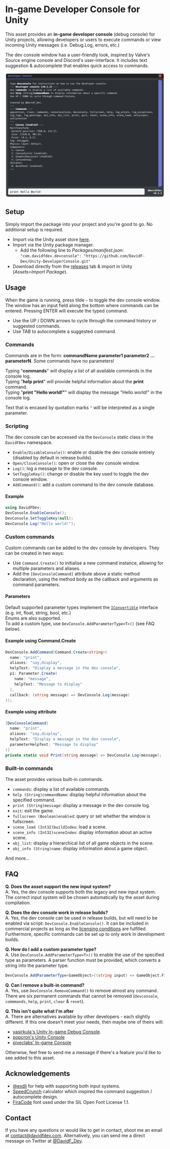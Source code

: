 # In-game Developer Console for Unity
This asset provides an <b>in-game developer console</b> (debug console) for Unity projects, allowing developers or users to execute commands or view incoming Unity messages (i.e. Debug.Log, errors, etc.)

The dev console window has a user-friendly look, inspired by Valve's Source engine console and Discord's user-interface. It includes text suggestion & autocomplete that enables quick access to commands.

![Developer Console Preview](/.github/preview1.png)

## Setup
Simply import the package into your project and you're good to go. No additional setup is required.
- Import via the Unity asset store [here]().
- Import via the Unity package manager.
  - Add the following line to <i>Packages/manifest.json</i>:</br>``"com.davidfdev.devconsole": "https://github.com/DavidF-Dev/Unity-DeveloperConsole.git"``
- Download directly from the [releases](https://github.com/DavidF-Dev/Unity-DeveloperConsole/releases) tab & import in Unity (<i>Assets>Import Package</i>).

## Usage
When the game is running, press tilde ``~`` to toggle the dev console window. The window has an input field along the bottom where commands can be entered. Pressing ENTER will execute the typed command.
- Use the UP / DOWN arrows to cycle through the command history or suggested commands.
- Use TAB to autocomplete a suggested command.

### Commands
Commands are in the form: <b>commandName parameter1 parameter2 ... parameterN</b>. Some commands have no parameters!

Typing "<b>commands</b>" will display a list of all available commands in the console log.</br>
Typing "<b>help print</b>" will provide helpful information about the <b>print</b> command.</br>
Typing "<b>print "Hello world!"</b>" will display the message "Hello world!" in the console log.

Text that is encased by quotation marks ``"`` will be interpreted as a single parameter.

### Scripting
The dev console can be accessed via the ``DevConsole`` static class in the ``DavidFDev`` namespace.
- ``Enable/DisableConsole()``: enable or disable the dev console entirely (disabled by default in release builds).
- ``Open/CloseConsole()``: open or close the dev console window.
- ``Log()``: log a message to the dev console.
- ``SetToggleKey()``: change or disable the key used to toggle the dev console window.
- ``AddCommand()``: add a custom command to the dev console database.

#### Example
```cs
using DavidFDev;
DevConsole.EnableConsole();
DevConsole.SetToggleKey(null);
DevConsole.Log("Hello world!");
```

### Custom commands
Custom commands can be added to the dev console by developers. They can be created in two ways:
- Use ``Command.Create()`` to initialise a new command instance, allowing for multiple parameters and aliases.
- Add the ``[DevConsoleCommand]`` attribute above a static method declaration, using the method body as the callback and arguments as command parameters.

#### Parameters
Default supported parameter types implement the [``IConvertible``](https://docs.microsoft.com/en-us/dotnet/api/system.iconvertible) interface (e.g. int, float, string, bool, etc.)</br>
Enums are also supported.</br>
To add a custom type, use ``DevConsole.AddParameterType<T>()`` (see FAQ below).

#### Example using Command.Create
```cs
DevConsole.AddCommand(Command.Create<string>(
  name: "print",
  aliases: "say,display",
  helpText: "Display a message in the dev console",
  p1: Parameter.Create(
    name: "message",
    helpText: "Message to display"
  ),
  callback: (string message) => DevConsole.Log(message)
));
```

#### Example using attribute
```cs
[DevConsoleCommand(
  name: "print",
  aliases: "say,display",
  helpText: "Display a message in the dev console",
  parameterHelpText: "Message to display"
)]
private static void Print(string message) => DevConsole.Log(message);
```

### Built-in commands
The asset provides various built-in commands.
- ``commands``: display a list of available commands.
- ``help (String)commandName``: display helpful information about the specified command.
- ``print (String)message``: display a message in the dev console log.
- ``exit``: exit the game.
- ``fullscreen (Boolean)enabled``: query or set whether the window is fullscreen.
- ``scene_load (Int32)buildIndex``: load a scene.
- ``scene_info (Int32)sceneIndex``: display information about an active scene.
- ``obj_list``: display a hierarchical list of all game objects in the scene.
- ``obj_info (String)name``: display information about a game object.

And more...

## FAQ
<b>Q. Does the asset support the new input system?</b></br>
A. Yes, the dev console supports both the legacy and new input system. The correct input system will be chosen automatically by the asset during compilation.

<b>Q. Does the dev console work in release builds?</b></br>
A. Yes, the dev console can be used in release builds, but will need to be enabled via script: ``DevConsole.EnableConsole()``. It can be included in commercial projects as long as the [licensing conditions](https://github.com/DavidF-Dev/Unity-DeveloperConsole/blob/main/LICENSE.md) are fulfilled. Furthermore, specific commands can be set up to only work in development builds.

<b>Q. How do I add a custom parameter type?</b></br>
A. Use ``DevConsole.AddParameterType<T>()`` to enable the use of the specified type as parameters. A parser function must be provided, which converts a string into the parameter type.
```cs
DevConsole.AddParameterType<GameObject>((string input) => GameObject.Find(input));
```

<b>Q. Can I remove a built-in command?</b></br>
A. Yes, use ``DevConsole.RemoveCommand()`` to remove almost any command. There are six permanent commands that cannot be removed (``devconsole``, ``commmands``, ``help``, ``print``, ``clear`` & ``reset``).

<b>Q. This isn't quite what I'm after</b></br>
A. There are alternatives available by other developers - each slightly different. If this one doesn't meet your needs, then maybe one of theirs will:
- [yasirkula's Unity In-game Debug Console](https://github.com/yasirkula/UnityIngameDebugConsole).
- [popcron's Unity Console](https://github.com/popcron/console)
- [piveclabs' In-game Console](https://docs.piveclabs.com/assets-for-unity/developer-tools-for-unity/in-game-console)

Otherwise, feel free to send me a message if there's a feature you'd like to see added to this asset.

## Acknowledgements
- [@exdli](https://twitter.com/exdli) for help with supporting both input systems.
- [SpeedCrunch](https://speedcrunch.org/) calculator which inspired the command suggestion / autocomplete design.
- [FiraCode](https://github.com/tonsky/FiraCode) font used under the SIL Open Font License 1.1.

## Contact
If you have any questions or would like to get in contact, shoot me an email at contact@davidfdev.com. Alternatively, you can send me a direct message on Twitter at [@DavidF_Dev](https://twitter.com/DavidF_Dev).
